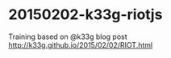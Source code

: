 # 20150202-k33g-riotjs
Training based on @k33g blog post http://k33g.github.io/2015/02/02/RIOT.html
